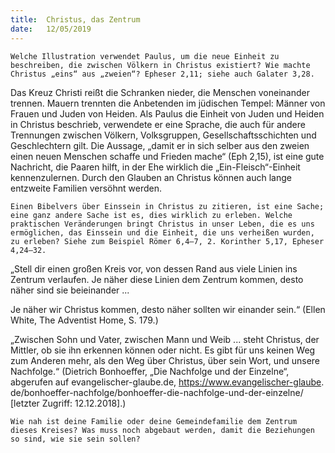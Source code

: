 ```yaml
---
title:  Christus, das Zentrum
date:   12/05/2019
---
```


`Welche Illustration verwendet Paulus, um die neue Einheit zu beschreiben, die zwischen Völkern in Christus existiert? Wie machte Christus „eins“ aus „zweien“? Epheser 2,11; siehe auch Galater 3,28.`

Das Kreuz Christi reißt die Schranken nieder, die Menschen voneinander trennen. Mauern trennten die Anbetenden im jüdischen Tempel: Männer von Frauen und Juden von Heiden. Als Paulus die Einheit von Juden und Heiden in Christus beschrieb, verwendete er eine Sprache, die auch für andere Trennungen zwischen Völkern, Volksgruppen, Gesellschaftsschichten und Geschlechtern gilt. Die Aussage, „damit er in sich selber aus den zweien einen neuen Menschen schaffe und Frieden mache“ (Eph 2,15), ist eine gute Nachricht, die Paaren hilft, in der Ehe wirklich die „Ein-Fleisch“-Einheit kennenzulernen. Durch den Glauben an Christus können auch lange entzweite Familien versöhnt werden.

`Einen Bibelvers über Einssein in Christus zu zitieren, ist eine Sache; eine ganz andere Sache ist es, dies wirklich zu erleben. Welche praktischen Veränderungen bringt Christus in unser Leben, die es uns ermöglichen, das Einssein und die Einheit, die uns verheißen wurden, zu erleben? Siehe zum Beispiel Römer 6,4–7, 2. Korinther 5,17, Epheser 4,24–32.`

„Stell dir einen großen Kreis vor, von dessen Rand aus viele Linien ins Zentrum verlaufen. Je näher diese Linien dem Zentrum kommen, desto näher sind sie beieinander ...

Je näher wir Christus kommen, desto näher sollten wir einander sein.“ (Ellen White, The Adventist Home, S. 179.)

„Zwischen Sohn und Vater, zwischen Mann und Weib ... steht Christus, der Mittler, ob sie ihn erkennen können oder nicht. Es gibt für uns keinen Weg zum Anderen mehr, als den Weg über Christus, über sein Wort, und unsere Nachfolge.“ (Dietrich Bonhoeffer, „Die Nachfolge und der Einzelne“, abgerufen auf evangelischer-glaube.de, https://www.evangelischer-glaube. de/bonhoeffer-nachfolge/bonhoeffer-die-nachfolge-und-der-einzelne/ [letzter Zugriff: 12.12.2018].)

`Wie nah ist deine Familie oder deine Gemeindefamilie dem Zentrum dieses Kreises? Was muss noch abgebaut werden, damit die Beziehungen so sind, wie sie sein sollen?`
